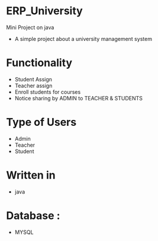 # ERP_University
Mini Project on java

- A simple  project about a university management system
 
# Functionality
  - Student Assign
  - Teacher assign
  - Enroll students for courses
  - Notice sharing by ADMIN to TEACHER & STUDENTS
# Type of Users 
  - Admin
  - Teacher
  - Student

 # Written in
- java
 # Database : 
- MYSQL
 
